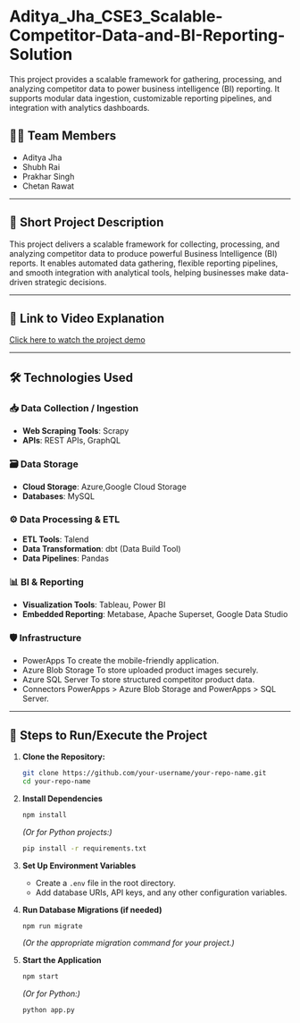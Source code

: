 # Aditya_Jha_CSE3_Scalable-Competitor-Data-and-BI-Reporting-Solution
This project provides a scalable framework for gathering, processing, and analyzing competitor data to power business intelligence (BI) reporting. It supports modular data ingestion, customizable reporting pipelines, and integration with analytics dashboards.

## 🧑‍💻 Team Members
- Aditya Jha
- Shubh Rai
- Prakhar Singh
- Chetan Rawat

---

## 📝 Short Project Description
This project delivers a scalable framework for collecting, processing, and analyzing competitor data to produce powerful Business Intelligence (BI) reports. It enables automated data gathering, flexible reporting pipelines, and smooth integration with analytical tools, helping businesses make data-driven strategic decisions.

---

## 🎥 Link to Video Explanation
[Click here to watch the project demo](https://krmangalameduin-my.sharepoint.com/:v:/g/personal/2301010177_krmu_edu_in/EfxH9HOFmYREmkTJ5U4ho4MBIe0kei5-DIWXRDkfUpI5NA?nav=eyJyZWZlcnJhbEluZm8iOnsicmVmZXJyYWxBcHAiOiJPbmVEcml2ZUZvckJ1c2luZXNzIiwicmVmZXJyYWxBcHBQbGF0Zm9ybSI6IldlYiIsInJlZmVycmFsTW9kZSI6InZpZXciLCJyZWZlcnJhbFZpZXciOiJNeUZpbGVzTGlua0NvcHkifX0&e=CIrPlO)  


---


## 🛠️ Technologies Used

### 📥 Data Collection / Ingestion
- **Web Scraping Tools**: Scrapy
- **APIs**: REST APIs, GraphQL

### 🗃️ Data Storage
- **Cloud Storage**: Azure,Google Cloud Storage
- **Databases**: MySQL


### ⚙️ Data Processing & ETL
- **ETL Tools**: Talend
- **Data Transformation**: dbt (Data Build Tool)
- **Data Pipelines**: Pandas

### 📊 BI & Reporting
- **Visualization Tools**: Tableau, Power BI
- **Embedded Reporting**: Metabase, Apache Superset, Google Data Studio

### 🛡️ Infrastructure 
- PowerApps	To create the mobile-friendly application.
- Azure Blob Storage	To store uploaded product images securely.
- Azure SQL Server To store structured competitor product data.
- Connectors PowerApps > Azure Blob Storage and PowerApps > SQL Server.



---

## 🚀 Steps to Run/Execute the Project

1. **Clone the Repository:**
   ```bash
   git clone https://github.com/your-username/your-repo-name.git
   cd your-repo-name


2. **Install Dependencies**
   ```bash
   npm install
   ```
   *(Or for Python projects:)*
   ```bash
   pip install -r requirements.txt
   ```

3. **Set Up Environment Variables**
   - Create a `.env` file in the root directory.
   - Add database URIs, API keys, and any other configuration variables.

4. **Run Database Migrations (if needed)**
   ```bash
   npm run migrate
   ```
   *(Or the appropriate migration command for your project.)*

5. **Start the Application**
   ```bash
   npm start
   ```
   *(Or for Python:)*
   ```bash
   python app.py
   ```
